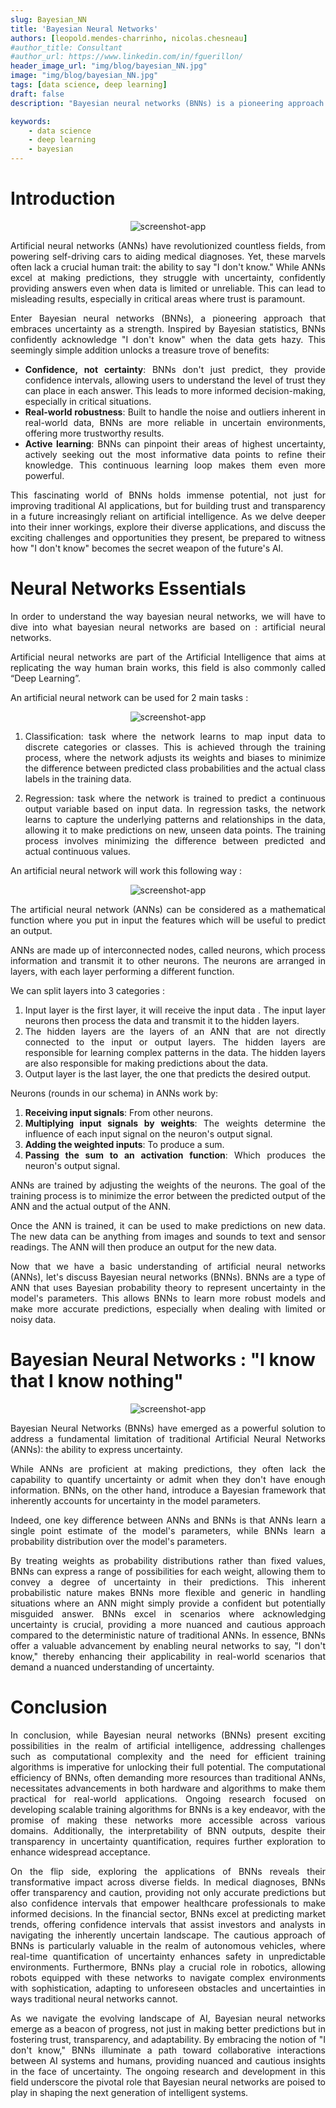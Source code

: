 ```yaml
---
slug: Bayesian_NN
title: 'Bayesian Neural Networks'
authors: [leopold.mendes-charrinho, nicolas.chesneau]
#author_title: Consultant
#author_url: https://www.linkedin.com/in/fguerillon/
header_image_url: "img/blog/bayesian_NN.jpg"
image: "img/blog/bayesian_NN.jpg"
tags: [data science, deep learning]
draft: false
description: "Bayesian neural networks (BNNs) is a pioneering approach that embraces uncertainty as a strength."

keywords:
    - data science
    - deep learning
    - bayesian
---
```

<!-- import useBaseUrl from "@docusaurus/useBaseUrl";

<link rel="stylesheet" href="{useBaseUrl('katex/katex.min.css')}" />
 -->
<!--truncate-->

<div align="justify"> 

# Introduction

</div>

<div align = "center">

  ![screenshot-app ](img/Bayesian_NN/bayesian_NN.jpg)
</div>

<div align="justify"> 

Artificial neural networks (ANNs) have revolutionized countless fields, from powering self-driving cars to aiding medical diagnoses. Yet, these marvels often lack a crucial human trait: the ability to say "I don't know." While ANNs excel at making predictions, they struggle with uncertainty, confidently providing answers even when data is limited or unreliable. This can lead to misleading results, especially in critical areas where trust is paramount.

Enter Bayesian neural networks (BNNs), a pioneering approach that embraces uncertainty as a strength. Inspired by Bayesian statistics, BNNs confidently acknowledge "I don't know" when the data gets hazy. This seemingly simple addition unlocks a treasure trove of benefits:

- **Confidence, not certainty**: BNNs don't just predict, they provide confidence intervals, allowing users to understand the level of trust they can place in each answer. This leads to more informed decision-making, especially in critical situations.
- **Real-world robustness**: Built to handle the noise and outliers inherent in real-world data, BNNs are more reliable in uncertain environments, offering more trustworthy results.
- **Active learning**: BNNs can pinpoint their areas of highest uncertainty, actively seeking out the most informative data points to refine their knowledge. This continuous learning loop makes them even more powerful.

This fascinating world of BNNs holds immense potential, not just for improving traditional AI applications, but for building trust and transparency in a future increasingly reliant on artificial intelligence. As we delve deeper into their inner workings, explore their diverse applications, and discuss the exciting challenges and opportunities they present, be prepared to witness how "I don't know" becomes the secret weapon of the future's AI.


</div>

# Neural Networks Essentials

<div align="justify"> 

In order to understand the way bayesian neural networks, we will have to dive into what bayesian neural networks are based on : artificial neural networks.

Artificial neural networks are part of the Artificial Intelligence that aims at replicating the way human brain works, this field is also commonly called “Deep Learning”.

An artificial neural network can be used for 2 main tasks :

<div align = "center">

![screenshot-app ](img/Bayesian_NN/Regression.png)
</div>


1.	Classification: task where the network learns to map input data to discrete categories or classes. This is achieved through the training process, where the network adjusts its weights and biases to minimize the difference between predicted class probabilities and the actual class labels in the training data.

2.	Regression: task where the network is trained to predict a continuous output variable based on input data. In regression tasks, the network learns to capture the underlying patterns and relationships in the data, allowing it to make predictions on new, unseen data points. The training process involves minimizing the difference between predicted and actual continuous values.


An artificial neural network will work this following way :

</div>

<div align = "center">

![screenshot-app ](img/Bayesian_NN/Artificial_NN.png)
</div>

<div align="justify"> 

The artificial neural network (ANNs) can be considered as a mathematical function where you put in input the features which will be useful to predict an output.

ANNs are made up of interconnected nodes, called neurons, which process information and transmit it to other neurons. The neurons are arranged in layers, with each layer performing a different function.

We can split layers into 3 categories :

1. Input layer is the first layer, it will receive the input data . The input layer neurons then process the data and transmit it to the hidden layers.
2. The hidden layers are the layers of an ANN that are not directly connected to the input or output layers. The hidden layers are responsible for learning complex patterns in the data. The hidden layers are also responsible for making predictions about the data.
3. Output layer is the last layer, the one that predicts the desired output.

Neurons (rounds in our schema) in ANNs work by:

1. **Receiving input signals**: From other neurons.
2. **Multiplying input signals by weights**: The weights determine the influence of each input signal on the neuron's output signal.
3. **Adding the weighted inputs**: To produce a sum.
4. **Passing the sum to an activation function**: Which produces the neuron's output signal.

ANNs are trained by adjusting the weights of the neurons. The goal of the training process is to minimize the error between the predicted output of the ANN and the actual output of the ANN.

Once the ANN is trained, it can be used to make predictions on new data. The new data can be anything from images and sounds to text and sensor readings. The ANN will then produce an output for the new data.

Now that we have a basic understanding of artificial neural networks (ANNs), let's discuss Bayesian neural networks (BNNs). BNNs are a type of ANN that uses Bayesian probability theory to represent uncertainty in the model's parameters. This allows BNNs to learn more robust models and make more accurate predictions, especially when dealing with limited or noisy data.

</div>

# Bayesian Neural Networks : "I know that I know nothing"

<div align = "center">

![screenshot-app ](img/Bayesian_NN/Standard_vs_Bayesian.png)
</div>

<div align="justify"> 

Bayesian Neural Networks (BNNs) have emerged as a powerful solution to address a fundamental limitation of traditional Artificial Neural Networks (ANNs): the ability to express uncertainty.

While ANNs are proficient at making predictions, they often lack the capability to quantify uncertainty or admit when they don't have enough information. BNNs, on the other hand, introduce a Bayesian framework that inherently accounts for uncertainty in the model parameters.

Indeed, one key difference between ANNs and BNNs is that ANNs learn a single point estimate of the model's parameters, while BNNs learn a probability distribution over the model's parameters.

By treating weights as probability distributions rather than fixed values, BNNs can express a range of possibilities for each weight, allowing them to convey a degree of uncertainty in their predictions. This inherent probabilistic nature makes BNNs more flexible and generic in handling situations where an ANN might simply provide a confident but potentially misguided answer. BNNs excel in scenarios where acknowledging uncertainty is crucial, providing a more nuanced and cautious approach compared to the deterministic nature of traditional ANNs. In essence, BNNs offer a valuable advancement by enabling neural networks to say, "I don't know," thereby enhancing their applicability in real-world scenarios that demand a nuanced understanding of uncertainty.

</div>


# Conclusion

<div align="justify"> 

In conclusion, while Bayesian neural networks (BNNs) present exciting possibilities in the realm of artificial intelligence, addressing challenges such as computational complexity and the need for efficient training algorithms is imperative for unlocking their full potential. The computational efficiency of BNNs, often demanding more resources than traditional ANNs, necessitates advancements in both hardware and algorithms to make them practical for real-world applications. Ongoing research focused on developing scalable training algorithms for BNNs is a key endeavor, with the promise of making these networks more accessible across various domains. Additionally, the interpretability of BNN outputs, despite their transparency in uncertainty quantification, requires further exploration to enhance widespread acceptance.

On the flip side, exploring the applications of BNNs reveals their transformative impact across diverse fields. In medical diagnoses, BNNs offer transparency and caution, providing not only accurate predictions but also confidence intervals that empower healthcare professionals to make informed decisions. In the financial sector, BNNs excel at predicting market trends, offering confidence intervals that assist investors and analysts in navigating the inherently uncertain landscape. The cautious approach of BNNs is particularly valuable in the realm of autonomous vehicles, where real-time quantification of uncertainty enhances safety in unpredictable environments. Furthermore, BNNs play a crucial role in robotics, allowing robots equipped with these networks to navigate complex environments with sophistication, adapting to unforeseen obstacles and uncertainties in ways traditional neural networks cannot.

As we navigate the evolving landscape of AI, Bayesian neural networks emerge as a beacon of progress, not just in making better predictions but in fostering trust, transparency, and adaptability. By embracing the notion of "I don't know," BNNs illuminate a path toward collaborative interactions between AI systems and humans, providing nuanced and cautious insights in the face of uncertainty. The ongoing research and development in this field underscore the pivotal role that Bayesian neural networks are poised to play in shaping the next generation of intelligent systems.


</div>
